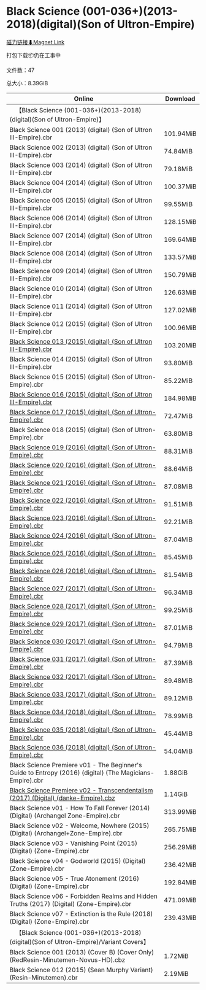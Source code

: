 # Black Science (001-036+)(2013-2018)(digital)(Son of Ultron-Empire)

[磁力链接⬇Magnet Link](magnet:?xt=urn:btih:83af63022528b36e289126b018a0739a166e0f75&dn=Black%20Science%20%28001-036%2B%29%282013-2018%29%28digital%29%28Son%20of%20Ultron-Empire%29)

打包下载📦仍在工事中

文件数：47

总大小：8.39GiB

Online | Download
--- | ---
&emsp;【Black Science (001-036+)(2013-2018)(digital)(Son of Ultron-Empire)】 | 
Black Science 001 (2013) (digital) (Son of Ultron III-Empire).cbr | 101.94MiB
Black Science 002 (2013) (digital) (Son of Ultron III-Empire).cbr | 74.84MiB
Black Science 003 (2014) (digital) (Son of Ultron III-Empire).cbr | 79.18MiB
Black Science 004 (2014) (digital) (Son of Ultron III-Empire).cbr | 100.37MiB
Black Science 005 (2015) (digital) (Son of Ultron III-Empire).cbr | 99.55MiB
Black Science 006 (2014) (digital) (Son of Ultron III-Empire).cbr | 128.15MiB
Black Science 007 (2014) (digital) (Son of Ultron III-Empire).cbr | 169.64MiB
Black Science 008 (2014) (digital) (Son of Ultron III-Empire).cbr | 133.57MiB
Black Science 009 (2014) (digital) (Son of Ultron III-Empire).cbr | 150.79MiB
Black Science 010 (2014) (digital) (Son of Ultron III-Empire).cbr | 126.63MiB
Black Science 011 (2014) (digital) (Son of Ultron III-Empire).cbr | 127.02MiB
Black Science 012 (2015) (digital) (Son of Ultron III-Empire).cbr | 100.96MiB
[Black Science 013 (2015) (digital) (Son of Ultron III-Empire).cbr](https://github.com/alicewish/markdown/blob/master/comic/Black-Science-013-2015-digital-Son-of-Ultron-III-Empire-cbr.md) | 103.20MiB
Black Science 014 (2015) (digital) (Son of Ultron III-Empire).cbr | 93.80MiB
Black Science 015 (2015) (digital) (Son of Ultron-Empire).cbr | 85.22MiB
[Black Science 016 (2015) (digital) (Son of Ultron III-Empire).cbr](https://github.com/alicewish/markdown/blob/master/comic/Black-Science-016-2015-digital-Son-of-Ultron-III-Empire-cbr.md) | 184.98MiB
[Black Science 017 (2015) (digital) (Son of Ultron-Empire).cbr](https://github.com/alicewish/markdown/blob/master/comic/Black-Science-017-2015-digital-Son-of-Ultron-Empire-cbr.md) | 72.47MiB
Black Science 018 (2015) (digital) (Son of Ultron-Empire).cbr | 63.80MiB
[Black Science 019 (2016) (digital) (Son of Ultron-Empire).cbr](https://github.com/alicewish/markdown/blob/master/comic/Black-Science-019-2016-digital-Son-of-Ultron-Empire-cbr.md) | 88.31MiB
[Black Science 020 (2016) (digital) (Son of Ultron-Empire).cbr](https://github.com/alicewish/markdown/blob/master/comic/Black-Science-020-2016-digital-Son-of-Ultron-Empire-cbr.md) | 88.64MiB
[Black Science 021 (2016) (digital) (Son of Ultron-Empire).cbr](https://github.com/alicewish/markdown/blob/master/comic/Black-Science-021-2016-digital-Son-of-Ultron-Empire-cbr.md) | 87.08MiB
[Black Science 022 (2016) (digital) (Son of Ultron-Empire).cbr](https://github.com/alicewish/markdown/blob/master/comic/Black-Science-022-2016-digital-Son-of-Ultron-Empire-cbr.md) | 91.51MiB
[Black Science 023 (2016) (digital) (Son of Ultron-Empire).cbr](https://github.com/alicewish/markdown/blob/master/comic/Black-Science-023-2016-digital-Son-of-Ultron-Empire-cbr.md) | 92.21MiB
[Black Science 024 (2016) (digital) (Son of Ultron-Empire).cbr](https://github.com/alicewish/markdown/blob/master/comic/Black-Science-024-2016-digital-Son-of-Ultron-Empire-cbr.md) | 87.04MiB
[Black Science 025 (2016) (digital) (Son of Ultron-Empire).cbr](https://github.com/alicewish/markdown/blob/master/comic/Black-Science-025-2016-digital-Son-of-Ultron-Empire-cbr.md) | 85.45MiB
[Black Science 026 (2016) (digital) (Son of Ultron-Empire).cbr](https://github.com/alicewish/markdown/blob/master/comic/Black-Science-026-2016-digital-Son-of-Ultron-Empire-cbr.md) | 81.54MiB
[Black Science 027 (2017) (digital) (Son of Ultron-Empire).cbr](https://github.com/alicewish/markdown/blob/master/comic/Black-Science-027-2017-digital-Son-of-Ultron-Empire-cbr.md) | 96.34MiB
[Black Science 028 (2017) (digital) (Son of Ultron-Empire).cbr](https://github.com/alicewish/markdown/blob/master/comic/Black-Science-028-2017-digital-Son-of-Ultron-Empire-cbr.md) | 99.25MiB
[Black Science 029 (2017) (digital) (Son of Ultron-Empire).cbr](https://github.com/alicewish/markdown/blob/master/comic/Black-Science-029-2017-digital-Son-of-Ultron-Empire-cbr.md) | 87.01MiB
[Black Science 030 (2017) (digital) (Son of Ultron-Empire).cbr](https://github.com/alicewish/markdown/blob/master/comic/Black-Science-030-2017-digital-Son-of-Ultron-Empire-cbr.md) | 94.79MiB
[Black Science 031 (2017) (digital) (Son of Ultron-Empire).cbr](https://github.com/alicewish/markdown/blob/master/comic/Black-Science-031-2017-digital-Son-of-Ultron-Empire-cbr.md) | 87.39MiB
[Black Science 032 (2017) (digital) (Son of Ultron-Empire).cbr](https://github.com/alicewish/markdown/blob/master/comic/Black-Science-032-2017-digital-Son-of-Ultron-Empire-cbr.md) | 89.48MiB
[Black Science 033 (2017) (digital) (Son of Ultron-Empire).cbr](https://github.com/alicewish/markdown/blob/master/comic/Black-Science-033-2017-digital-Son-of-Ultron-Empire-cbr.md) | 89.12MiB
[Black Science 034 (2018) (digital) (Son of Ultron-Empire).cbr](https://github.com/alicewish/markdown/blob/master/comic/Black-Science-034-2018-digital-Son-of-Ultron-Empire-cbr.md) | 78.99MiB
[Black Science 035 (2018) (digital) (Son of Ultron-Empire).cbr](https://github.com/alicewish/markdown/blob/master/comic/Black-Science-035-2018-digital-Son-of-Ultron-Empire-cbr.md) | 45.44MiB
[Black Science 036 (2018) (digital) (Son of Ultron-Empire).cbr](https://github.com/alicewish/markdown/blob/master/comic/Black-Science-036-2018-digital-Son-of-Ultron-Empire-cbr.md) | 54.04MiB
Black Science Premiere v01 - The Beginner's Guide to Entropy (2016) (digital) (The Magicians-Empire).cbr | 1.88GiB
[Black Science Premiere v02 - Transcendentalism (2017) (Digital) (danke-Empire).cbz](https://github.com/alicewish/markdown/blob/master/comic/Black-Science-Premiere-v02-Transcendentalism-2017-Digital-danke-Empire-cbz.md) | 1.14GiB
Black Science v01 - How To Fall Forever (2014) (Digital) (Archangel Zone-Empire).cbr | 313.99MiB
Black Science v02 - Welcome, Nowhere (2015) (Digital) (Archangel+Zone-Empire).cbr | 265.75MiB
Black Science v03 - Vanishing Point (2015) (Digital) (Zone-Empire).cbr | 256.29MiB
Black Science v04 - Godworld (2015) (Digital) (Zone-Empire).cbr | 236.42MiB
Black Science v05 - True Atonement (2016) (Digital) (Zone-Empire).cbr | 192.84MiB
Black Science v06 - Forbidden Realms and Hidden Truths (2017) (Digital) (Zone-Empire).cbr | 471.09MiB
Black Science v07 - Extinction is the Rule (2018) (Digital) (Zone-Empire).cbr | 239.43MiB
&emsp;【Black Science (001-036+)(2013-2018)(digital)(Son of Ultron-Empire)/Variant Covers】 | 
Black Science 001 (2013) (Cover B) (Cover Only) (RedResin-Minutemen-Novus-HD).cbz | 1.72MiB
Black Science 012 (2015) (Sean Murphy Variant) (Resin-Minutemen).cbr | 2.19MiB